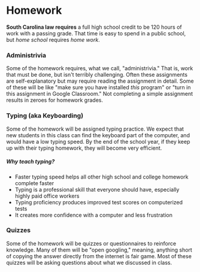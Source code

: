 # Homework

**South Carolina law requires** a full high school credit to be 120 hours of work with a passing grade. That time is easy to spend in a public school, but _home school_ requires _home work_.

### Administrivia

Some of the homework requires, what we call, "administrivia." That is, work that must be done, but isn't terribly challenging. Often these assignments are self-explanatory but may require reading the assignment in detail. Some of these will be like "make sure you have installed _this_ program" or "turn in this assignment in Google Classroom." Not completing a simple assignment results in zeroes for homework grades.

### Typing (aka Keyboarding)

Some of the homework will be assigned typing practice. We expect that new students in this class can find the keyboard part of the computer, and would have a low typing speed. By the end of the school year, if they keep up with their typing homework, they will become very efficient.

##### Why teach typing?

-   Faster typing speed helps all other high school and college homework complete faster
-   Typing is a professional skill that everyone should have, especially highly paid office workers
-   Typing proficiency produces improved test scores on computerized tests
-   It creates more confidence with a computer and less frustration

### Quizzes

Some of the homework will be quizzes or questionnaires to reinforce knowledge. Many of them will be "open googling," meaning, anything short of copying the answer directly from the internet is fair game. Most of these quizzes will be asking questions about what we discussed in class.

